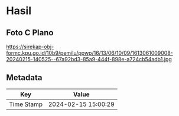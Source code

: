 # Hasil

## Foto C Plano

https://sirekap-obj-formc.kpu.go.id/10b9/pemilu/ppwp/16/13/06/10/09/1613061009008-20240215-140525--67a92bd3-85a9-444f-898e-a724cb54adb1.jpg


## Metadata

| Key        | Value               |
| ---------- | ------------------- |
| Time Stamp | 2024-02-15 15:00:29 |



